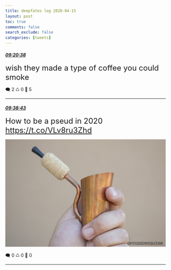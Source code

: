```yaml
---
title: deepfates log 2020-04-15
layout: post
toc: true
comments: false
search_exclude: false
categories: [tweets]
---
```



#### <a href = "https://twitter.com/deepfates/status/1250443923840880642">*09:20:38*</a>

<font size="5">wish they made a type of coffee you could smoke</font>



🗨️ 2 ♺ 0 🤍  5   

---
    
#### <a href = "https://twitter.com/deepfates/status/1250448476770459648">*09:38:43*</a>

<font size="5">How to be a pseud in 2020  https://t.co/VLv8ru3Zhd</font>

![image from twitter](/images/from_twitter/EVp8MuaUEAASBrT.jpg)


🗨️ 0 ♺ 0 🤍  0   

---
    
            


